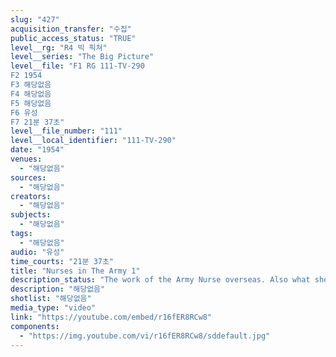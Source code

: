 ```yaml
---
slug: "427"
acquisition_transfer: "수집"
public_access_status: "TRUE"
level__rg: "R4 빅 픽쳐"
level__series: "The Big Picture"
level__file: "F1 RG 111-TV-290
F2 1954
F3 해당없음
F4 해당없음
F5 해당없음
F6 유성
F7 21분 37초"
level__file_number: "111"
level__local_identifier: "111-TV-290"
date: "1954"
venues: 
  - "해당없음"
sources: 
  - "해당없음"
creators: 
  - "해당없음"
subjects: 
  - "해당없음"
tags: 
  - "해당없음"
audio: "유성"
time_courts: "21분 37초"
title: "Nurses in The Army 1"
description_status: "The work of the Army Nurse overseas. Also what she thinks and feels and how she spends her leisure time."
description: "해당없음"
shotlist: "해당없음"
media_type: "video"
link: "https://youtube.com/embed/r16fER8RCw8"
components: 
  - "https://img.youtube.com/vi/r16fER8RCw8/sddefault.jpg"
---
```

